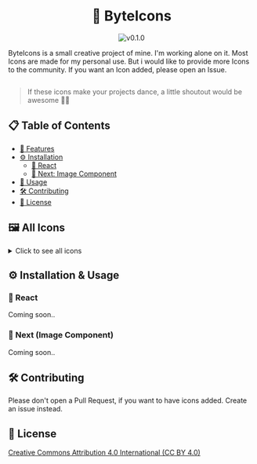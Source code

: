 <div style="display:flex; align-items:center; flex-direction:column">
    <h1>🔹 ByteIcons</h1>
    <img src='https://img.shields.io/badge/v0.1.0-6F8AB7' alt='v0.1.0'>
    <p>ByteIcons is a small creative project of mine. I'm working alone on it. Most Icons are made for my personal use. But i would like to provide more Icons to the community. If you want an Icon added, please open an Issue. </p>
</div>

> If these icons make your projects dance, a little shoutout would be awesome 🕺🏼

## 📋 Table of Contents

- [🚀 Features](#features)
- [⚙️ Installation](#installation)
  - [🔧 React](#react)
  - [🔧 Next: Image Component](#next)
- [🔧 Usage](#usage)
- [🛠️ Contributing](#contributing)
- [📜 License](#license)

## 🖼️ All Icons

<details>
    <summary>Click to see all icons</summary>

| Icon SVG                                      | Name         |
| --------------------------------------------- | ------------ |
| ![android](./src/icons/android.svg)           | android      |
| ![applemusic](./src/icons/applemusic.svg)     | applemusic   |
| ![archlinux](./src/icons/archlinux.svg)       | archlinux    |
| ![centos](./src/icons/centos.svg)             | centos       |
| ![css3](./src/icons/css3.svg)                 | css3         |
| ![debian](./src/icons/debian.svg)             | debian       |
| ![elementaryos](./src/icons/elementaryos.svg) | elementaryos |
| ![fedora](./src/icons/fedora.svg)             | fedora       |
| ![gentoo](./src/icons/gentoo.svg)             | gentoo       |
| ![javascript](./src/icons/javascript.svg)     | javascript   |
| ![kalilinux](./src/icons/kalilinux.svg)       | kalilinux    |
| ![linuxmint](./src/icons/linuxmint.svg)       | linuxmint    |
| ![macos](./src/icons/macos.svg)               | macos        |
| ![manjaro](./src/icons/manjaro.svg)           | manjaro      |
| ![opensuse](./src/icons/opensuse.svg)         | opensuse     |
| ![popos](./src/icons/popos.svg)               | popos        |
| ![puppylinux](./src/icons/puppylinux.svg)     | puppylinux   |
| ![spotify](./src/icons/spotify.svg)           | spotify      |
| ![tailwindcss](./src/icons/tailwindcss.svg)   | tailwindcss  |
| ![tidal](./src/icons/tidal.svg)               | tidal        |
| ![tux](./src/icons/tux.svg)                   | tux          |
| ![typescript](./src/icons/typescript.svg)     | typescript   |
| ![ubuntu](./src/icons/ubuntu.svg)             | ubuntu       |
| ![windows](./src/icons/windows.svg)           | windows      |
| ![zorinos](./src/icons/zorinos.svg)           | zorinos      |

</details>

## ⚙️ Installation & Usage

### 🔧 React

Coming soon..

### 🔧 Next (Image Component)

Coming soon..

## 🛠️ Contributing

Please don't open a Pull Request, if you want to have icons added.
Create an issue instead.

## 📜 License

[Creative Commons Attribution 4.0 International (CC BY 4.0)](/LICENSE.md)
